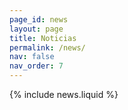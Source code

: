 ```yaml
---
page_id: news
layout: page
title: Noticias
permalink: /news/
nav: false
nav_order: 7
---
```


{% include news.liquid %}
